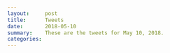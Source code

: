 ```yaml
---
layout:     post
title:      Tweets
date:       2018-05-10
summary:    These are the tweets for May 10, 2018.
categories:
---
```


